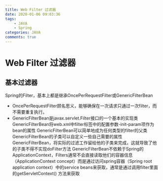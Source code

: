 ```yaml
---
title: Web Filter 过滤器
date: 2020-01-06 09:03:36
tags:  
    - JAVA
    - Spring
categories: JAVA
comments: true
---
```


# Web Filter 过滤器
## 基本过滤器
Spring的Filter，基本上都是继承OncePerRequestFilter或GenericFilterBean 

- OncePerRequestFilter顾名思义，能够确保在一次请求只通过一次filter，而不需要重复执行。
- GenericFilterBean是javax.servlet.Filter接口的一个基本的实现类
  GenericFilterBean将web.xml中filter标签中的配置参数-init-param项作为bean的属性
  GenericFilterBean可以简单地成为任何类型的filter的父类
  GenericFilterBean的子类可以自定义一些自己需要的属性
  GenericFilterBean，将实际的过滤工作留给他的子类来完成，这就导致了他的子类不得不实现doFilter方法
  GenericFilterBean不依赖于Spring的ApplicationContext，Filters通常不会直接读取他们的容器信息（ApplicationContext concept）而是通过访问spring容器（Spring root application context）中的service beans来获取，通常是通过调用filter里面的getServletContext() 方法来获取



